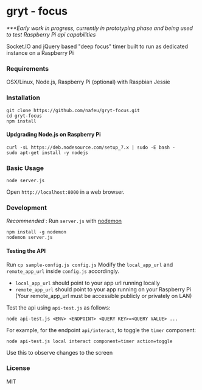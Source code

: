 # gryt - focus

_***Early work in progress, currently in prototyping phase and being used to test Raspberry Pi api capabilities_

Socket.IO and jQuery based "deep focus" timer built to run as dedicated instance on a Raspberry Pi

### Requirements

OSX/Linux, Node.js, Raspberry Pi (optional) with Raspbian Jessie

### Installation

```
git clone https://github.com/nafeu/gryt-focus.git
cd gryt-focus
npm install
```

#### Updgrading Node.js on Raspberry Pi

```
curl -sL https://deb.nodesource.com/setup_7.x | sudo -E bash -
sudo apt-get install -y nodejs
```

### Basic Usage

```
node server.js
```

Open `http://localhost:8000` in a web browser.

### Development

*Recommended* : Run `server.js` with [nodemon](https://nodemon.io/)

```
npm install -g nodemon
nodemon server.js
```

#### Testing the API

Run `cp sample-config.js config.js`
Modify the `local_app_url` and `remote_app_url` inside `config.js` accordingly.

- `local_app_url` should point to your app url running locally
- `remote_app_url` should point to your app running on your Raspberry Pi
  (Your remote\_app\_url must be accessible publicly or privately on LAN)

Test the api using `api-test.js` as follows:

```
node api-test.js <ENV> <ENDPOINT> <QUERY KEY>=<QUERY VALUE> ...
```

For example, for the endpoint `api/interact`, to toggle the `timer` component:

```
node api-test.js local interact component=timer action=toggle
```

Use this to observe changes to the screen

### License

MIT